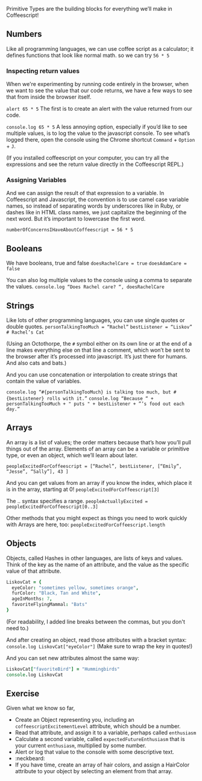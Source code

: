 Primitive Types are the building blocks for everything we’ll make in Coffeescript!

## Numbers
Like all programming languages, we can use coffee script as a calculator; it defines functions that look like normal math.
so we can try
`56 * 5`

### Inspecting return values
When we're experimenting by running code entirely in the browser, when we want to see the value that our code returns, we have a few ways to see that from inside the browser itself.

`alert 65 * 5`
The first is to create an alert with the value returned from our code.

`console.log 65 * 5`
A less annoying option, especially if you’d like to see multiple  values, is to log the value to the javascript console. To see what’s logged there, open the console using the Chrome shortcut `Command` + `Option` + `J`.

(If you installed coffeescript on your computer, you can try all the expressions and see the return value directly in the Coffeescript REPL.)

### Assigning Variables
And we can assign the result of that expression to a variable. In Coffeescript and Javascript, the convention is to use camel case variable names, so instead of separating words by underscores like in Ruby, or dashes like in HTML class names, we just capitalize the beginning of the next word. But it’s important to lowercase the first word.

`numberOfConcernsIHaveAboutCoffeescript = 56 * 5`

## Booleans
We have booleans, true and false
`doesRachelCare = true`
`doesAdamCare = false`

You can also log multiple values to the console using a comma to separate the values.
`console.log “Does Rachel care? “, doesRachelCare`

## Strings
Like lots of other programming languages, you can use single quotes or double quotes.
`personTalkingTooMuch = “Rachel”`
`bestListener = “Liskov” # Rachel’s Cat`

(Using an Octothorpe, the `#` symbol either on its own line or at the end of a line makes everything else on that line a comment, which won’t be sent to the browser after it’s processed into javascript. It’s just there for humans. And also cats and bats.)

And you can use concatenation or interpolation to create strings that contain the value of variables.

`console.log “#{personTalkingTooMuch} is talking too much, but #{bestListener} rolls with it.”`
`console.log “Because “ + personTalkingTooMuch + " puts " + bestListener + ”’s food out each day.”`

## Arrays
An array is a list of values; the order matters because that’s how you’ll pull things out of the array. Elements of an array can be a variable or primitive type, or even an object, which we’ll learn about later.

`peopleExcitedForCoffeescript = [“Rachel”, bestListener, [“Emily”, “Jesse”, “Sally”], 43 ]`

And you can get values from an array if you know the index, which place it is in the array, starting at 0!
`peopleExcitedForCoffeescript[3]`

The .. syntax specifies a range.
`peopleActuallyExcited = peopleExcitedForCoffeescript[0..3]`

Other methods that you might expect as things you need to work quickly with Arrays are here, too:
`peopleExcitedForCoffeescript.length`

## Objects

Objects, called Hashes in other languages, are lists of keys and values. Think of the key as the name of an attribute, and the value as the specific value of that attribute.
```coffee
LiskovCat = {
  eyeColor: "sometimes yellow, sometimes orange",
  furColor: "Black, Tan and White",
  ageInMonths: 7,
  favoriteFlyingMammal: "Bats"
}
```
(For readability, I added line breaks between the commas, but you don't need to.)

And after creating an object, read those attributes with a bracket syntax:
`console.log LiskovCat["eyeColor"]`
(Make sure to wrap the key in quotes!)

And you can set new attributes almost the same way:
```coffee
LiskovCat["favoriteBird"] = "Hummingbirds"
console.log LiskovCat
```

## Exercise
Given what we know so far,
- Create an Object representing you, including an `coffeescriptExcitementLevel` attribute, which should be a number.
- Read that attribute, and assign it to a variable, perhaps called `enthusiasm`
- Calculate a second variable, called `expectedFutureEnthusiasm` that is your current `enthusiasm`, multiplied by some number.
- Alert or log that value to the console with some descriptive text.
- :neckbeard:
- If you have time, create an array of hair colors, and assign a HairColor attribute to your object by selecting an element from that array.
